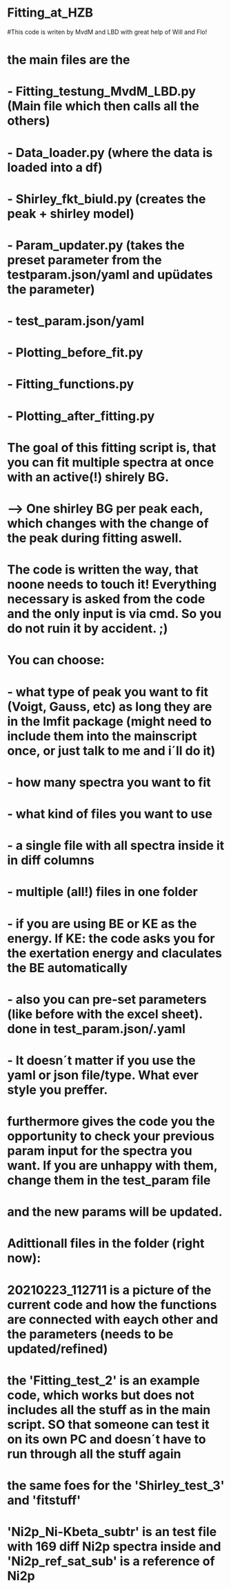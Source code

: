 # Fitting_at_HZB

#This code is writen by MvdM and LBD with great help of Will and Flo!

# the main files are the 
#	- Fitting_testung_MvdM_LBD.py 		(Main file which then calls all the others)
#   - Data_loader.py 					(where the data is loaded into a df)
#   - Shirley_fkt_biuld.py 				(creates the peak + shirley model)
#   - Param_updater.py					(takes the preset parameter from the testparam.json/yaml and upüdates the parameter)
# 	- test_param.json/yaml
#   - Plotting_before_fit.py			
#   - Fitting_functions.py
# 	- Plotting_after_fitting.py
#
#
# The goal of this fitting script is, that you can fit multiple spectra at once with an active(!) shirely BG. 
#  --> One shirley BG per peak each, which changes with the change of the peak during fitting aswell. 
# The code is written the way, that noone needs to touch it! Everything necessary is asked from the code and the only input is via cmd. So you do not ruin it by accident. ;)
# You can choose:
# 	- what type of peak you want to fit (Voigt, Gauss, etc) as long they are in the lmfit package (might need to include them into the mainscript once, or just talk to me and i´ll do it)
# 	- how many spectra you want to fit
#	- what kind of files you want to use
#		- a single file with all spectra inside it in diff columns
#		- multiple (all!) files in one folder
# 	- if you are using BE or KE as the energy. If KE: the code asks you for the exertation energy and claculates the BE automatically 
#
#	- also you can pre-set parameters (like before with the excel sheet). done in test_param.json/.yaml
#		- It  doesn´t matter if you use the yaml or json file/type. What ever style you preffer. 
#
# furthermore gives the code you the opportunity to check your previous param input for the spectra you want. If you are unhappy with them, change them in the test_param file
# and the new params will be updated.  
#
# 


# Adittionall files in the folder (right now):
#
# 20210223_112711 is a picture of the current code and how the functions are connected with eaych other and the parameters (needs to be updated/refined)
# the 'Fitting_test_2' is an example code, which works but does not includes all the stuff as in the main script. SO that someone can test it on its own PC and doesn´t have to run through all the stuff again
# the same foes for the 'Shirley_test_3' and 'fitstuff'
# 'Ni2p_Ni-Kbeta_subtr' is an test file with 169 diff Ni2p spectra inside and 'Ni2p_ref_sat_sub' is a reference of Ni2p
